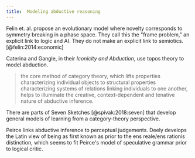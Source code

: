 ```yaml
---
title:  Modeling abductive reasoning
---
```


Felin et. al. propose an evolutionary model where novelty corresponds to symmetry breaking in a phase space.  They call this the "frame problem," an explicit link to logic and AI. They do not make an explicit link to semiotics. [@felin:2014:economic]

Caterina and Gangle, in their *Iconicity and Abduction*, use topos theory to model abduction. 

> the core method of category theory, which lifts properties characterizing individual objects to structural properties characterizing systems of relations linking individuals to one another, helps to illuminate the creative, context-dependent and tenative nature of abductive inference.

There are parts of Seven Sketches [@spivak:2018:seven] that develop general models of learning from a category-theory perspective.

Peirce links abductive inference to perceptual judgements.  Deely develops the Latin view of being as first known as prior to the ens reale/ens rationis distinction, which seems to fit Peirce's model of speculative grammar prior to logical critic.  
